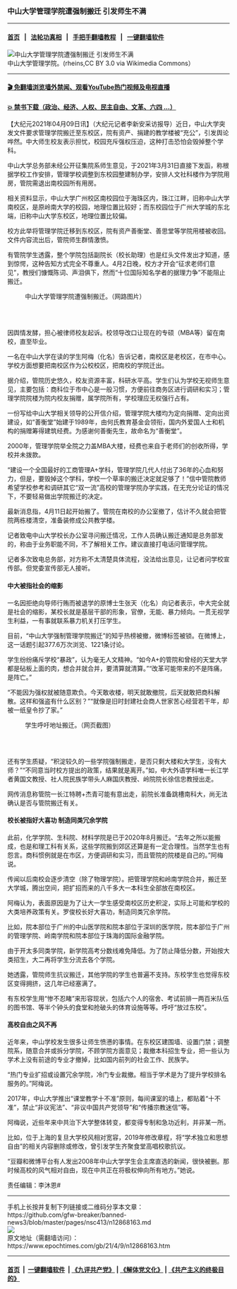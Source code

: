 ### 中山大学管理学院遭强制搬迁 引发师生不满
------------------------

#### [首页](https://github.com/gfw-breaker/banned-news3/blob/master/README.md) &nbsp;&nbsp;|&nbsp;&nbsp; [法轮功真相](https://github.com/begood0513/basic/blob/master/README.md)  &nbsp;&nbsp;|&nbsp;&nbsp; [手把手翻墙教程](https://github.com/gfw-breaker/guides/wiki)  &nbsp;&nbsp;|&nbsp;&nbsp; [一键翻墙软件](https://github.com/gfw-breaker/nogfw/blob/master/README.md)  



<div><img alt="中山大学管理学院遭强制搬迁 引发师生不满" class="attachment-djy_600_400 size-djy_600_400 wp-post-image" src="https://i.epochtimes.com/assets/uploads/2021/04/id12880819-45104d938b604e7b6b31caf249584538-600x400.jpg"/>
<div class="caption">
 中山大学管理学院。(rheins,CC BY 3.0 via Wikimedia Commons）
</div></div><hr/>

#### [ 🎬  免翻墙浏览墙外禁闻、观看YouTube热门视频及电视直播](https://github.com/gfw-breaker/HelloWorld)

#### [ 💥  禁书下载（政治、经济、人权、民主自由、文革、六四 ...）](https://github.com/gfw-breaker/books/blob/master/README.md)

<div><p>
 【大纪元2021年04月09日讯】（大纪元记者李新安采访报导）近日，中山大学突发文件要求管理学院搬迁至东校区，院有资产、捐建的教学楼被“充公”，引发舆论哗然。中大师生校友表示担忧，校园充斥强权压迫，这种打击恐怕会毁掉整个学科。
</p>
<p>
 中山大学总务部未经公开征集院系师生意见，于2021年3月31日直接下发函，称根据学校工作安排，管理学校调整到东校园整建制办学，安排人文社科楼作为学院用房，管院需退出南校园所有用房。
</p>
<p>
 相关资料显示，中山大学广州校区南校园位于海珠区内，珠江江畔，旧称中山大学南校区，是原岭南大学的校园，地理位置比较好；而东校园位于广州大学城的东北端，旧称中山大学东校区，地理位置比较偏。
</p>
<p>
 校方此举将管理学院迁移到东校区，院有资产善衡堂、善思堂等学院用楼被收回。文件内容流出后，管院师生群情激愤。
</p>
<p>
 有管院学生透露，整个学院包括副院长（校长助理）也是红头文件发出才知道，感到惊愕，这种告知方式完全不尊重人。4月2日晚，校方才开会“征求老师们意见”，教授们慷慨陈词、声泪俱下，然而“十位国际知名学者的据理力争”不能阻止搬迁。
</p>
<figure aria-describedby="caption-attachment-12880923" class="wp-caption aligncenter" id="attachment_12880923" style="width: 318px">
 <ok href="https://i.epochtimes.com/assets/uploads/2021/04/id12880923-zhongshan2.jpeg" target="_blank">
  <img alt="" class="wp-image-12880923" src="https://i.epochtimes.com/assets/uploads/2021/04/id12880923-zhongshan2-600x689.jpeg"/>
 </ok>
 <br/><figcaption class="wp-caption-text" id="caption-attachment-12880923">
  中山大学管理学院遭强制搬迁。（网路图片）
 </figcaption><br/>
</figure><br/>
<p>
 因舆情发酵，担心被律师校友起诉。校领导改口让现在的专硕（MBA等）留在南校，直至毕业。
</p>
<p>
 一名在中山大学在读的学生阿梅（化名）告诉记者，南校区是老校区，在市中心。学校方面想要把南校区作为公校校区，把南校的学院迁出。
</p>
<p>
 据介绍，管院历史悠久，校友资源丰富，科研水平高。学生们认为学校无视师生意见，主要包括：商科位于市中心是一般习惯，方便前往商务区进行调研和实习；管理学院院楼为院内校友捐赠，属学院所有，学校理应无权强行占有。
</p>
<p>
 一份写给中山大学相关领导的公开信介绍，管理学院大楼均为定向捐赠、定向出资建设，如“善衡堂”始建于1989年，由何氏教育基金会领衔，国内外爱国人士和机构的捐赠筹得建筑经费。为感谢何善衡先生，故命名为“善衡堂”。
</p>
<p>
 2000年，管理学院举全院之力盖MBA大楼，经费也来自于老师们的创收所得，学校并未拨款。
</p>
<p>
 “建设一个全国最好的工商管理A+学科，管理学院几代人付出了36年的心血和努力，但是，要毁掉这个学科，学校一个草率的搬迁决定就足够了！”信中管院教师希望学校参考和调研其它“双一流”高校的管理学院办学实践，在无充分论证的情况下，不要轻易做出学院搬迁的决定。
</p>
<p>
 最新消息指，4月11日起开始搬了。管院在南校的办公室撤了，估计不久就会把管院两栋楼清空，准备装修成公共教学楼。
</p>
<p>
 记者致电中山大学校长办公室寻问搬迁情况，工作人员确认搬迁通知是总务部发的，称由于业务职能不同，不了解相关工作。建议直接打电话问管理学院。
</p>
<p>
 记者多次致电总务部，对方称不太清楚具体流程，没法给出意见，让记者问学校宣传部。但党委宣传部无人接听。
</p>
<h4>
 中大被指社会的缩影
</h4>
<p>
 一名因拒绝向导师行贿而被退学的原博士生张天（化名）向记者表示，中大完全就是社会的缩影，某校长就是基层干部的形象，官僚，无能、暴力倾向。一贯无视学生利益，一有事就联系暴力机关打压学生。
</p>
<p>
 目前，“中山大学强制管理学院搬迁”的知乎热榜被撤，微博标签被锁。在微博上，这一话题引起377.6万次浏览、1221条讨论。
</p>
<p>
 学生纷纷痛斥学校“暴政”，认为毫无人文精神。“如今A+的管院和曾经的天堂大学都是砧板上面的肉，想合并就合并，要清算就清算。”“改革可能带来的不是阵痛，是阵亡。”
</p>
<p>
 “不能因为强权就被随意欺负。今天敢收楼，明天就敢撤院，后天就敢把商科解散。这样和强盗有什么区别？”“就像是旧时封建社会商人世家苦心经营若干年，却被一纸皇令抄了家。”
</p>
<figure aria-describedby="caption-attachment-12880929" class="wp-caption aligncenter" id="attachment_12880929" style="width: 414px">
 <ok href="https://i.epochtimes.com/assets/uploads/2021/04/id12880929-zsFotoJet.jpg" target="_blank">
  <img alt="" class="wp-image-12880929" src="https://i.epochtimes.com/assets/uploads/2021/04/id12880929-zsFotoJet-600x512.jpg"/>
 </ok>
 <br/><figcaption class="wp-caption-text" id="caption-attachment-12880929">
  学生呼吁地址搬迁。（网页截图）
 </figcaption><br/>
</figure><br/>
<p>
 还有学生质疑，“积淀较久的一些学院强制搬走，是否只剩大楼和大学生，没有大师？”“不同意当时校方提出的政策，结果就是离开。”如，中大外语学科唯一长江学者黄国文教授、社人院民族学带头人麻国庆教授、岭院院长徐信忠教授出走。
</p>
<p>
 网传消息称管院一长江特聘+杰青可能有意出走，前院长准备跳槽南科大，尚无法确认是否与管院搬迁有关。
</p>
<h4>
 校长被指好大喜功 制造同类冗余学院
</h4>
<p>
 此前，化学学院、生科院、材料学院是已于2020年8月搬迁。“去年之所以能搬成，也是和理工科有关系，这些学院搬到郊区还算是有一定合理性。当然学生也有怨言。商科惯例就是在市区，方便调研和实习，而且管院的院楼是自己的。”阿梅说。
</p>
<p>
 传闻以后南校会逐步清空（除了物理学院）。把管理学院和岭南学院合并，搬迁至大学城，腾出空间，把扩招而来的八千多大一本科生全部放在南校区。
</p>
<p>
 阿梅认为，表面原因是为了让大一学生感受南校区历史积淀，实际上可能和学校的大类培养政策有关。罗俊校长好大喜功，制造同类冗余学院。
</p>
<p>
 比如，院本部位于广州的中山医学院和院本部位于深圳的医学院，院本部位于广州的管理学院、岭南学院和院本部位于珠海的国际金融学院。
</p>
<p>
 由于开太多同类学院，新学院高考分数线难免降低。为了防止降低分数，开始按大类招生，大二再将学生分流去各个学院。
</p>
<p>
 她透露，管院师生抗议搬迁，其他学院的学生也普遍不支持。东校学生也觉得东校区变得拥挤，这几年已经塞满了。
</p>
<p>
 有东校学生用“惨不忍睹”来形容现状，包括六个人的宿舍、考试前排一两百米队伍的图书馆、等半个钟头的食堂和抢破头的体育设施等等。呼吁“放过东校”。
</p>
<h4>
 高校自由之风不再
</h4>
<p>
 近年来，中山学校发生很多让师生愤懑的事情。在东校区建围墙、设置门禁；调整院系，随意合并或拆分学院，不顾学院方面意见；裁撤本科招生专业，把一些认为学术上没有前途的专业才撤掉，比如国内前列的社会工作、民族学。
</p>
<p>
 “热门专业扩招或设置冗余学院，冷门专业裁撤。相当于学术是为了提升学校排名服务的。”阿梅说。
</p>
<p>
 2017年，中山大学推出“课堂教学十不准”原则，每间课室的墙上，都贴着“十不准”，禁止“非议宪法”、“非议中国共产党领导”和“传播宗教迷信”等。
</p>
<p>
 阿梅说，近些年来中共治下大学整体转变，都变得专制和急功近利，并非某一所。
</p>
<p>
 比如，位于上海的复旦大学校风相对宽容，2019年修改章程，将“学术独立和思想自由”的相关内容删除或修改，曾引发学生齐聚食堂高唱校歌抗议。
</p>
<p>
 “豆瓣和微博平台有人发出2008年中山大学学生会主席直选的新闻，很快被删。那时候高校的风气相对自由，现在中共正在将极权伸向所有地方。”她说。
</p>
<p>
 责任编辑：李沐恩#
</p>
</div>
<hr/>
手机上长按并复制下列链接或二维码分享本文章：<br/>
https://github.com/gfw-breaker/banned-news3/blob/master/pages/nsc413/n12868163.md <br/>
<a href='https://github.com/gfw-breaker/banned-news3/blob/master/pages/nsc413/n12868163.md'><img src='https://github.com/gfw-breaker/banned-news3/blob/master/pages/nsc413/n12868163.md.png'/></a> <br/>
原文地址（需翻墙访问）：https://www.epochtimes.com/gb/21/4/9/n12868163.htm


------------------------
#### [首页](https://github.com/gfw-breaker/banned-news3/blob/master/README.md) &nbsp;|&nbsp; [一键翻墙软件](https://github.com/gfw-breaker/nogfw/blob/master/README.md) &nbsp;| [《九评共产党》](https://github.com/gfw-breaker/9ping.md/blob/master/README.md#九评之一评共产党是什么) | [《解体党文化》](https://github.com/gfw-breaker/jtdwh.md/blob/master/README.md) | [《共产主义的终极目的》](https://github.com/gfw-breaker/gczydzjmd.md/blob/master/README.md)


<img src='http://gfw-breaker.win/banned-news3/pages/nsc413/n12868163.md' width='0px' height='0px'/>